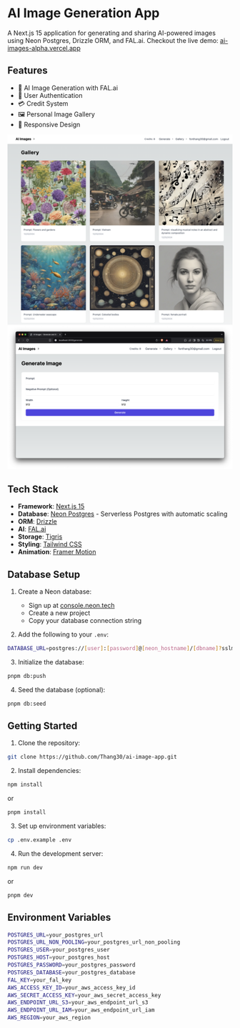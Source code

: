 # AI Image Generation App

A Next.js 15 application for generating and sharing AI-powered images using Neon Postgres, Drizzle ORM, and FAL.ai. Checkout the live demo: [ai-images-alpha.vercel.app](https://ai-images-alpha.vercel.app/)

## Features

- 🎨 AI Image Generation with FAL.ai
- 🔐 User Authentication
- 💳 Credit System
- 🖼️ Personal Image Gallery
- 📱 Responsive Design

![Gallery View](./public/screenshots/gallery.png)
![Generate View](./public/screenshots/generate.png)

## Tech Stack

- **Framework**: [Next.js 15](https://nextjs.org/)
- **Database**: [Neon Postgres](https://neon.tech/) - Serverless Postgres with automatic scaling
- **ORM**: [Drizzle](https://orm.drizzle.team/)
- **AI**: [FAL.ai](https://fal.ai/)
- **Storage**: [Tigris](https://www.tigrisdata.com/)
- **Styling**: [Tailwind CSS](https://tailwindcss.com/)
- **Animation**: [Framer Motion](https://www.framer.com/motion/)

## Database Setup

1. Create a Neon database:
   - Sign up at [console.neon.tech](https://console.neon.tech)
   - Create a new project
   - Copy your database connection string

2. Add the following to your `.env`:
```bash
DATABASE_URL=postgres://[user]:[password]@[neon_hostname]/[dbname]?sslmode=require
```

3. Initialize the database:
```bash
pnpm db:push
```

4. Seed the database (optional):
```bash
pnpm db:seed
```

## Getting Started

1. Clone the repository:

```bash
git clone https://github.com/Thang30/ai-image-app.git
```

2. Install dependencies:

```bash
npm install
```

or  

```bash
pnpm install
```

3. Set up environment variables:

```bash
cp .env.example .env
```

4. Run the development server:

```bash
npm run dev
```

or  

```bash
pnpm dev
```

## Environment Variables

```bash
POSTGRES_URL=your_postgres_url
POSTGRES_URL_NON_POOLING=your_postgres_url_non_pooling
POSTGRES_USER=your_postgres_user
POSTGRES_HOST=your_postgres_host
POSTGRES_PASSWORD=your_postgres_password
POSTGRES_DATABASE=your_postgres_database
FAL_KEY=your_fal_key
AWS_ACCESS_KEY_ID=your_aws_access_key_id
AWS_SECRET_ACCESS_KEY=your_aws_secret_access_key
AWS_ENDPOINT_URL_S3=your_aws_endpoint_url_s3
AWS_ENDPOINT_URL_IAM=your_aws_endpoint_url_iam
AWS_REGION=your_aws_region
```
